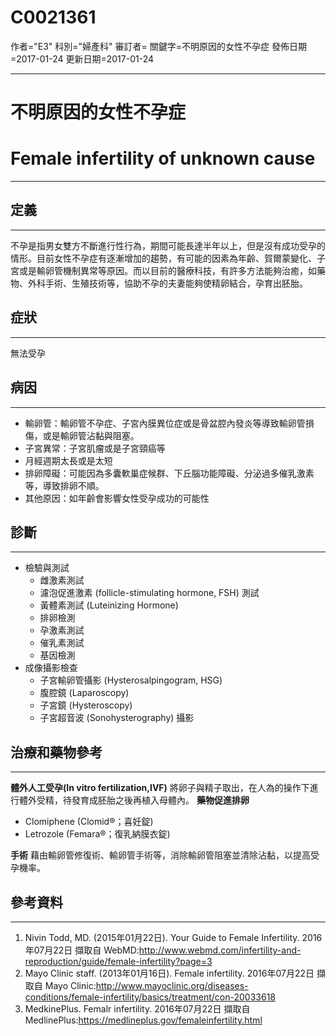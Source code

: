# C0021361
作者="E3"
科別="婦產科"
審訂者=
關鍵字=不明原因的女性不孕症
發佈日期=2017-01-24
更新日期=2017-01-24

----------
# 不明原因的女性不孕症
# Female infertility of unknown cause
----------
## 定義
----------

不孕是指男女雙方不斷進行性行為，期間可能長達半年以上，但是沒有成功受孕的情形。目前女性不孕症有逐漸增加的趨勢，有可能的因素為年齡、賀爾蒙變化、子宮或是輸卵管機制異常等原因。而以目前的醫療科技，有許多方法能夠治癒，如藥物、外科手術、生殖技術等，協助不孕的夫妻能夠使精卵結合，孕育出胚胎。

## 症狀
----------

無法受孕

## 病因
----------
- 輸卵管：輸卵管不孕症、子宮內膜異位症或是骨盆腔內發炎等導致輸卵管損傷，或是輸卵管沾黏與阻塞。
- 子宮異常：子宮肌瘤或是子宮頸癌等
- 月經週期太長或是太短
- 排卵障礙：可能因為多囊軟巢症候群、下丘腦功能障礙、分泌過多催乳激素等，導致排卵不順。
- 其他原因：如年齡會影響女性受孕成功的可能性
## 診斷
----------
- 檢驗與測試
  - 雌激素測試
  - 濾泡促進激素 (follicle-stimulating hormone, FSH) 測試
  - 黃體素測試 (Luteinizing Hormone)
  - 排卵檢測
  - 孕激素測試
  - 催乳素測試
  - 基因檢測
- 成像攝影檢查
  - 子宮輸卵管攝影 (Hysterosalpingogram, HSG)
  - 腹腔鏡 (Laparoscopy)
  - 子宮鏡 (Hysteroscopy)
  - 子宮超音波 (Sonohysterography) 攝影
## 治療和藥物參考
----------

**體外人工受孕(In vitro fertilization,IVF)**
將卵子與精子取出，在人為的操作下進行體外受精，待發育成胚胎之後再植入母體內。
**藥物促進排卵**

- Clomiphene (Clomid®；喜妊錠)
- Letrozole (Femara®；復乳納膜衣錠)

**手術**
藉由輸卵管修復術、輸卵管手術等，消除輸卵管阻塞並清除沾黏，以提高受孕機率。

## 參考資料
----------
1.  Nivin Todd, MD. (2015年01月22日). Your Guide to Female Infertility. 2016年07月22日 擷取自 WebMD:http://www.webmd.com/infertility-and-reproduction/guide/female-infertility?page=3
2. Mayo Clinic staff. (2013年01月16日). Female infertility. 2016年07月22日 擷取自 Mayo Clinic:http://www.mayoclinic.org/diseases-conditions/female-infertility/basics/treatment/con-20033618
3. MedkinePlus. Femalr infertility. 2016年07月22日 擷取自 MedlinePlus:https://medlineplus.gov/femaleinfertility.html

